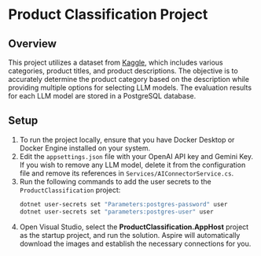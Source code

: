 # Product Classification Project

## Overview  
This project utilizes a dataset from [Kaggle](https://www.kaggle.com/competitions/retail-products-classification/data), which includes various categories, product titles, and product descriptions. The objective is to accurately determine the product category based on the description while providing multiple options for selecting LLM models. The evaluation results for each LLM model are stored in a PostgreSQL database.


## Setup  
1. To run the project locally, ensure that you have Docker Desktop or Docker Engine installed on your system.  
2. Edit the `appsettings.json` file with your OpenAI API key and Gemini Key. If you wish to remove any LLM model, delete it from the configuration file and remove its references in `Services/AIConnectorService.cs`.  
3. Run the following commands to add the user secrets to the `ProductClassification` project:
    ```bash
    dotnet user-secrets set "Parameters:postgres-password" user
    dotnet user-secrets set "parameters:postgres-user" user
    ```
4. Open Visual Studio, select the **ProductClassification.AppHost** project as the startup project, and run the solution. Aspire will automatically download the images and establish the necessary connections for you.